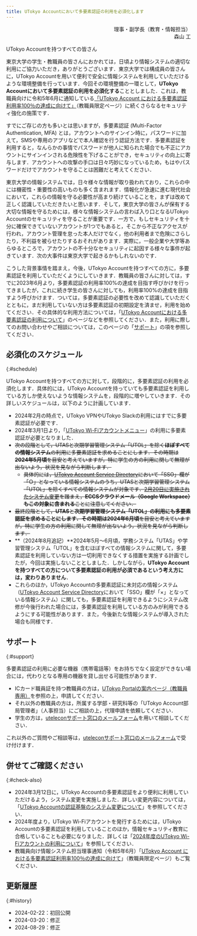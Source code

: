 ```yaml
---
title: UTokyo Accountにおいて多要素認証の利用を必須化します
---
```


<p style="text-align: right">理事・副学長（教育・情報担当）
</br>
森山 工
</p> 

UTokyo Accountを持つすべての皆さん

東京大学の学生・教職員の皆さんにおかれては，日頃より情報システムの適切な利用にご協力いただき，ありがとうございます．東京大学では構成員の皆さんに，UTokyo Accountを用いて便利で安全に情報システムを利用していただけるような環境整備を行っています．今回その環境整備の一環として，**UTokyo Accountにおいて多要素認証の利用を必須化する**こととしました．これは，教職員向けに令和5年6月に通知している[「UTokyo Account における多要素認証利用率100％の達成に向けて」](https://univtokyo.sharepoint.com/sites/utokyoportal/Lists/ListNotification/DispForm.aspx?ID=4768)（教職員限定ページ）に続くさらなるセキュリティ強化の施策です．

すでにご存じの方も多いとは思いますが，多要素認証 (Multi-Factor Authentication, MFA) とは，アカウントへのサインイン時に，パスワードに加えて，SMSや専用のアプリなどで本人確認を行う認証方法です．多要素認証を利用すると，なんらかの事情でパスワードが他人に知られた場合でも不正にアカウントにサインインされる危険性を下げることができ，セキュリティの向上に寄与します．アカウントへの攻撃の手口は日々巧妙になっているため，もはやパスワードだけでアカウントを守ることは困難だと考えてください．

東京大学の情報システムでは，日々様々な情報が取り扱われており，これらの中には機密性・重要性の高いものも多く含まれます．情報化が急速に進む現代社会において，これらの情報を守る必要性が高まり続けていることを，まずは改めて正しく認識していただきたいと思います．そして，東京大学の皆さんが保有する大切な情報を守るためには，様々な情報システムの言わば入り口となるUTokyo Accountのセキュリティを守ることが重要です．一方で，もしセキュリティを十分に確保できていないアカウントが1つでもあると，そこから不正なアクセスが行われ，アカウント管理を怠った本人だけでなく，他の利用者まで危険にさらしたり，不利益を被らせたりするおそれがあります．実際に，一般企業や大学等あらゆるところで，アカウントの不十分なセキュリティに起因する様々な事件が起きています．次の大事件は東京大学で起きるかもしれないのです．

こうした背景事情を踏まえ，今後，UTokyo Accountを持つすべての方に，多要素認証を利用していただくようにしていきます．教職員の皆さんに対しては，すでに2023年6月より，多要素認証の利用率100%の達成を目指す呼びかけを行ってきましたが，これに続き学生の皆さんに対しても，利用率100%の達成を目指すよう呼びかけます．ついては，多要素認証の必要性を改めて認識していただくとともに，まだ利用していない方は多要素認証の初期設定を済ませ，利用を始めてください．その具体的な利用方法については，「[UTokyo Accountにおける多要素認証の利用について](/utokyo_account/mfa/)」のページなどを参照してください．また，利用に際してのお問い合わせやご相談については，このページの「[サポート](#support)」の項を参照してください．


## 必須化のスケジュール
{:#schedule}

UTokyo Accountを持つすべての方に対して，段階的に，多要素認証の利用を必須化します．具体的には，UTokyo Accountを持っていても多要素認証を利用している方しか使えないような情報システムを，段階的に増やしていきます．その詳しいスケジュールは，以下のように計画しています．
- 2024年2月の時点で，UTokyo VPNやUTokyo Slackの利用にはすでに多要素認証が必要です．
- 2024年3月1日より，「[UTokyo Wi-Fiアカウントメニュー](https://acm.wifi.adm.u-tokyo.ac.jp/secure/user_applies/index/1/)」の利用に多要素認証が必要となりました．
- ~~次の段階として，UTASと次期学習管理システム「UTOL」を除く**ほぼすべての情報システム**の利用に多要素認証を求めることにします．その時期は**2024年5月頃**を目安と考えていますが，特に学生の方の利用に関して無理が出ないよう，状況を見ながら判断します．~~
  - ~~具体的には，[UTokyo Account Service Directory](https://login.adm.u-tokyo.ac.jp/utokyoaccount/)において「SSO」欄が「○」となっている情報システムのうち，UTASと次期学習管理システム「UTOL」を除くすべての情報システムが対象です．[2月20日に実施されたシステム変更](https://www.ecc.u-tokyo.ac.jp/announcement/2024/01/25_3609.html)を踏まえ，**ECCSクラウドメール（Google Workspace）もこの対象に含まれる**ことに注意してください．~~
- ~~最終段階として，**UTAS**と**次期学習管理システム「UTOL」**の利用にも多要素認証を求めることにします．その時期は**2024年6月頃**を目安と考えていますが，特に学生の方の利用に関して無理が出ないよう，状況を見ながら判断します．~~
- **（2024年8月追記）**2024年5月～6月頃，学務システム「UTAS」や学習管理システム「UTOL」を含むほぼすべての情報システムに関して，多要素認証を利用していない方は一切利用できなくする措置を実施する計画でしたが，今回は実施しないこととしました．しかしながら，**UTokyo Accountを持つすべての方について多要素認証の利用が必須であるという考え方には，変わりありません**．
- これらのほか，UTokyo Accountの多要素認証に未対応の情報システム（[UTokyo Account Service Directory](https://login.adm.u-tokyo.ac.jp/utokyoaccount/)において「SSO」欄が「×」となっている情報システム）に関しても，多要素認証を利用できるようにシステム改修が今後行われた場合には，多要素認証を利用している方のみが利用できるようにする可能性があります．また，今後新たな情報システムが導入された場合も同様です．


## サポート
{:#support}

多要素認証の利用に必要な機器（携帯電話等）をお持ちでなく設定ができない場合には，代わりとなる専用の機器を貸し出せる可能性があります．
- ICカード職員証を持つ教職員の方は，[UTokyo Portalの案内ページ（教職員専用）](https://univtokyo.sharepoint.com/sites/utokyoportal/wiki/d/UTokyo_Account_Token.aspx)を参照の上，申請してください．
- それ以外の教職員の方は，所属する学部・研究科等の「UTokyo Account部局管理者」（人事担当）にご相談の上，代理申請を依頼してください．
- 学生の方は，[uteleconサポート窓口のメールフォーム](/support/#email-form)を用いて相談してください．

これ以外のご質問やご相談等は，[uteleconサポート窓口のメールフォーム](/support/#email-form)で受け付けます．


## 併せてご確認ください
{:#check-also}

- 2024年3月12日に，UTokyo Accountの多要素認証をより便利に利用していただけるよう，システム変更を実施しました．詳しい変更内容については，「[UTokyo Accountの認証基盤のシステム変更について](/notice/2024/02-utac-auth-improvement)」を参照してください．
- 2024年度より，UTokyo Wi-Fiアカウントを発行するためには，UTokyo Accountの多要素認証を利用していることのほか，情報セキュリティ教育に合格していることも必要になりました．詳しくは「[2024年度のUTokyo Wi-Fiアカウントの利用について](/notice/2024/02-wifi)」を参照してください．
- 教職員向け情報システム担当理事通知（令和5年6月）「[UTokyo Account における多要素認証利用率100％の達成に向けて](https://univtokyo.sharepoint.com/sites/utokyoportal/Lists/ListNotification/DispForm.aspx?ID=4768)」（教職員限定ページ）もご覧ください．


## 更新履歴
{:#history}

- 2024-02-22：初回公開
- 2024-03-20：修正
- 2024-08-29：修正
